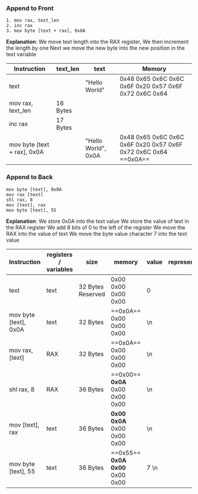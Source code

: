 ### Append to Front

``` Assembly
1. mov rax, text_len
2. inc rax
3. mov byte [text + rax], 0x0A

```

__Explanation__:
We move text length into the RAX register,
We then increment the length by one 
Next we move the new byte into the new position in the text variable

| Instruction                 | text_len | text                | Memory                                                          |
| --------------------------- | -------- | ------------------- | --------------------------------------------------------------- |
| text                        |          | "Hello World"       | 0x48 0x65 0x6C 0x6C 0x6F 0x20 0x57 0x6F 0x72 0x6C 0x64          |
| mov rax, text_len           | 16 Bytes |                     |                                                                 |
| inc rax                     | 17 Bytes |                     |                                                                 |
| mov byte [text + rax], 0x0A |          | "Hello World", 0x0A | 0x48 0x65 0x6C 0x6C 0x6F 0x20 0x57 0x6F 0x72 0x6C 0x64 ==0x0A== |
### Append to Back

``` Assembly
mov byte [text], 0x0A
mov rax [text]
shl rax, 8
mov [text], rax
mov byte [text], 55
```

__Explanation__:
We store 0x0A into the text value
We store the value of text in the RAX register
We add 8 bits of 0 to the left of the register
We move the RAX into the value of text
We move the byte value character 7 into the text value

| Instruction           | registers / variables | size              | memory                               | value | representation |
| --------------------- | --------------------- | ----------------- | ------------------------------------ | ----- | -------------- |
| text                  | text                  | 32 Bytes Reserved | 0x00 0x00 0x00 0x00                  | 0     |                |
| mov byte [text], 0x0A | text                  | 32 Bytes          | ==0x0A== 0x00 0x00 0x00              | \n    |                |
| mov rax, [text]       | RAX                   | 32 Bytes          | ==0x0A== 0x00 0x00 0x00              | \n    |                |
| shl rax, 8            | RAX                   | 36 Bytes          | ==0x00== __0x0A__ 0x00 0x00 0x00     | \n    |                |
| mov [text], rax       | text                  | 36 Bytes          | __0x00__ __0x0A__ 0x00 0x00 0x00<br> | \n    |                |
| mov byte [text], 55   | text                  | 36 Bytes          | ==0x55== __0x0A 0x00__ 0x00 0x00     | 7 \n  |                |

